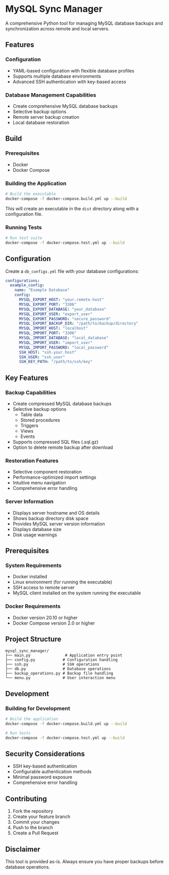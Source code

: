# MySQL Sync Manager

A comprehensive Python tool for managing MySQL database backups and synchronization across remote and local servers.

## Features

### Configuration
- YAML-based configuration with flexible database profiles
- Supports multiple database environments
- Advanced SSH authentication with key-based access

### Database Management Capabilities
- Create comprehensive MySQL database backups
- Selective backup options
- Remote server backup creation
- Local database restoration

## Build

### Prerequisites
- Docker
- Docker Compose

### Building the Application
```bash
# Build the executable
docker-compose -f docker-compose.build.yml up --build
```

This will create an executable in the `dist` directory along with a configuration file.

### Running Tests
```bash
# Run test suite
docker-compose -f docker-compose.test.yml up --build
```

## Configuration

Create a `db_configs.yml` file with your database configurations:

```yaml
configurations:
  example_config:
    name: "Example Database"
    config:
      MYSQL_EXPORT_HOST: "your.remote.host"
      MYSQL_EXPORT_PORT: "3306"
      MYSQL_EXPORT_DATABASE: "your_database"
      MYSQL_EXPORT_USER: "export_user"
      MYSQL_EXPORT_PASSWORD: "secure_password"
      MYSQL_EXPORT_BACKUP_DIR: "/path/to/backup/directory"
      MYSQL_IMPORT_HOST: "localhost"
      MYSQL_IMPORT_PORT: "3306"
      MYSQL_IMPORT_DATABASE: "local_database"
      MYSQL_IMPORT_USER: "import_user"
      MYSQL_IMPORT_PASSWORD: "local_password"
      SSH_HOST: "ssh.your.host"
      SSH_USER: "ssh_user"
      SSH_KEY_PATH: "/path/to/ssh/key"
```

## Key Features

### Backup Capabilities
- Create compressed MySQL database backups
- Selective backup options
  - Table data
  - Stored procedures
  - Triggers
  - Views
  - Events
- Supports compressed SQL files (.sql.gz)
- Option to delete remote backup after download

### Restoration Features
- Selective component restoration
- Performance-optimized import settings
- Intuitive menu navigation
- Comprehensive error handling

### Server Information
- Displays server hostname and OS details
- Shows backup directory disk space
- Provides MySQL server version information
- Displays database size
- Disk usage warnings

## Prerequisites

### System Requirements
- Docker installed
- Linux environment (for running the executable)
- SSH access to remote server
- MySQL client installed on the system running the executable

### Docker Requirements
- Docker version 20.10 or higher
- Docker Compose version 2.0 or higher

## Project Structure
```
mysql_sync_manager/
├── main.py               # Application entry point
├── config.py            # Configuration handling
├── ssh.py               # SSH operations
├── db.py                # Database operations
├── backup_operations.py # Backup file handling
└── menu.py              # User interaction menu
```

## Development

### Building for Development
```bash
# Build the application
docker-compose -f docker-compose.build.yml up --build

# Run tests
docker-compose -f docker-compose.test.yml up --build
```

## Security Considerations
- SSH key-based authentication
- Configurable authentication methods
- Minimal password exposure
- Comprehensive error handling

## Contributing
1. Fork the repository
2. Create your feature branch
3. Commit your changes
4. Push to the branch
5. Create a Pull Request

## Disclaimer
This tool is provided as-is. Always ensure you have proper backups before database operations.